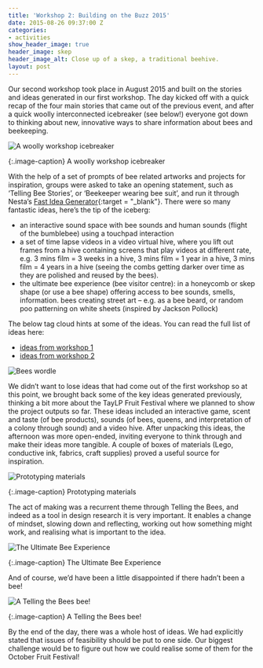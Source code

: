 ```yaml
---
title: 'Workshop 2: Building on the Buzz 2015'
date: 2015-08-26 09:37:00 Z
categories:
- activities
show_header_image: true
header_image: skep
header_image_alt: Close up of a skep, a traditional beehive.
layout: post
---
```


Our second workshop took place in August 2015 and built on the stories and ideas generated in our first workshop. The day kicked off with a quick recap of the four main stories that came out of the previous event, and after a quick woolly interconnected icebreaker (see below!) everyone got down to thinking about new, innovative ways to share information about bees and beekeeping.

![A woolly workshop icebreaker](/uploads/1-13329c.jpg)

{:.image-caption}
A woolly workshop icebreaker

With the help of a set of prompts of bee related artworks and projects for inspiration, groups were asked to take an opening statement, such as ‘Telling Bee Stories’, or ‘Beekeeper wearing bee suit’, and run it through Nesta’s [Fast Idea Generator](http://www.nesta.org.uk/publications/fast-idea-generator){:target = "_blank"}. There were so many fantastic ideas, here’s the tip of the iceberg:

* an interactive sound space with bee sounds and human sounds (flight of the bumblebee) using a touchpad interaction
* a set of time lapse videos in a video virtual hive, where you lift out frames from a hive containing screens that play videos at different rate, e.g. 3 mins film = 3 weeks in a hive, 3 mins film = 1 year in a hive, 3 mins film = 4 years in a hive (seeing the combs getting darker over time as they are polished and reused by the bees).
* the ultimate bee experience (bee visitor centre): in a honeycomb or skep shape (or use a bee shape) offering access to bee sounds, smells, information.
bees creating street art – e.g. as a bee beard, or random poo patterning on white sheets (inspired by Jackson Pollock)

The below tag cloud hints at some of the ideas. You can read the full list of ideas here:

* [ideas from workshop 1](/uploads/ideasfromworkshop1.pdf)
* [ideas from workshop 2](/uploads/ideasfromworkshop2.pdf)

![Bees wordle](/uploads/2.png)

We didn’t want to lose ideas that had come out of the first workshop so at this point, we brought back some of the key ideas generated previously, thinking a bit more about the TayLP Fruit Festival where we planned to show the project outputs so far. These ideas included an interactive game, scent and taste (of bee products), sounds (of bees, queens, and interpretation of a colony through sound) and a video hive. After unpacking this ideas, the afternoon was more open-ended, inviting everyone to think through and make their ideas more tangible. A couple of boxes of materials (Lego, conductive ink, fabrics, craft supplies) proved a useful source for inspiration.

![Prototyping materials](/uploads/3-6cd6f5.jpg)

{:.image-caption}
Prototyping materials

The act of making was a recurrent theme through Telling the Bees, and indeed as a tool in design research it is very important. It enables a change of mindset, slowing down and reflecting, working out how something might work, and realising what is important to the idea.

![The Ultimate Bee Experience](/uploads/4-702fd9.jpg)

{:.image-caption}
The Ultimate Bee Experience

And of course, we’d have been a little disappointed if there hadn’t been a bee!

![A Telling the Bees bee!](/uploads/5-42f8d2.jpg)

{:.image-caption}
A Telling the Bees bee!

By the end of the day, there was a whole host of ideas. We had explicitly stated that issues of feasibility should be put to one side. Our biggest challenge would be to figure out how we could realise some of them for the October Fruit Festival!
